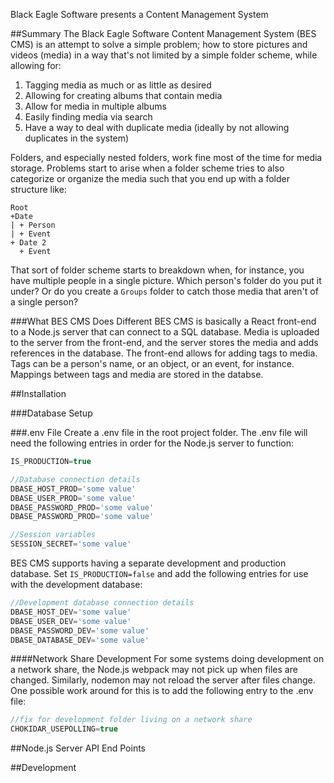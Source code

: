Black Eagle Software presents a Content Management System

##Summary
The Black Eagle Software Content Management System (BES CMS) is an attempt to solve a simple problem; how to store pictures and videos (media) in a way that's not limited by a simple folder scheme, while allowing for:

1. Tagging media as much or as little as desired
2. Allowing for creating albums that contain media
3. Allow for media in multiple albums
4. Easily finding media via search
5. Have a way to deal with duplicate media (ideally by not allowing duplicates in the system)

Folders, and especially nested folders, work fine most of the time for media storage.  Problems start to arise when a folder scheme tries to also categorize or organize the media such that you end up with a folder structure like:
```
Root
+Date
| + Person
| + Event
+ Date 2
  + Event
```
That sort of folder scheme starts to breakdown when, for instance, you have multiple people in a single picture.  Which person's folder do you put it under? Or do you create a `Groups` folder to catch those media that aren't of a single person?

###What BES CMS Does Different
BES CMS is basically a React front-end to a Node.js server that can connect to a SQL database.  Media is uploaded to the server from the front-end, and the server stores the media and adds references in the database.  The front-end allows for adding tags to media.  Tags can be a person's name, or an object, or an event, for instance.  Mappings between tags and media are stored in the databse.

##Installation

###Database Setup

###.env File
Create a .env file in the root project folder.  The .env file will need the following entries in order for the Node.js server to function:
```javascript
IS_PRODUCTION=true

//Database connection details
DBASE_HOST_PROD='some value'
DBASE_USER_PROD='some value'
DBASE_PASSWORD_PROD='some value'
DBASE_PASSWORD_PROD='some value'

//Session variables
SESSION_SECRET='some value'
```

BES CMS supports having a separate development and production database.  Set `IS_PRODUCTION=false` and add the following entries for use with the development database:
```javascript
//Development database connection details
DBASE_HOST_DEV='some value'
DBASE_USER_DEV='some value'
DBASE_PASSWORD_DEV='some value'
DBASE_DATABASE_DEV='some value'
```
####Network Share Development
For some systems doing development on a network share, the Node.js webpack may not pick up when files are changed.  Similarly, nodemon may not reload the server after files change.  One possible work around for this is to add the following entry to the .env file:
```javascript
//fix for development folder living on a network share
CHOKIDAR_USEPOLLING=true
```

##Node.js Server API End Points

##Development